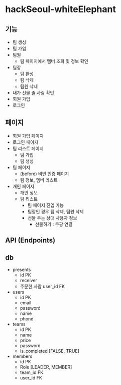 # hackSeoul-whiteElephant

## 기능

- 팀 생성
- 팀 가입
- 팀원
    - 팀 페이지에서 멤버 조회 및 정보 확인
- 팀장
    - 팀 완성
    - 팀 삭제
    - 팀원 삭제
- 내가 선물 줄 사람 확인
- 회원 가입
- 로그인

## 페이지

- 회원 가입 페이지
- 로그인 페이지
- 팀 리스트 페이지
    - 팀 가입
    - 팀 생성
- 팀 페이지
    - (before) 비번 인증 페이지
    - 팀 정보, 멤버 리스트
- 개인 페이지
    - 개인 정보
    - 팀 리스트
        - 팀 페이지 진입 가능
        - 팀장인 경우 팀 삭제, 팀원 삭제
        - 선물 주는 상대 사용자 정보
            - 선물하기 : 쿠팡 연결

## API (Endpoints)


## db

- presents
    - id PK
    - receiver
    - 주문한 사람 user_id FK
- users
    - id PK
    - email
    - password
    - name
    - phone
- teams
    - id PK
    - name
    - price
    - password
    - is_completed [FALSE, TRUE]
- members
    - id PK
    - Role [LEADER, MEMBER]
    - team_id FK
    - user_id FK